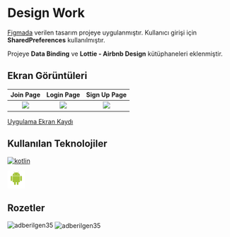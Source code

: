 
# Design Work

[Figmada](https://www.figma.com/file/54uIE3jRXOMaYXfY8hVUup/Login-Screen-Mobile-Ui-Design-(Community)?node-id=0%3A1) verilen tasarım  projeye uygulanmıştır. Kullanıcı girişi için **SharedPreferences** kullanılmıştır. 

Projeye **Data Binding** ve **Lottie - Airbnb Design** kütüphaneleri eklenmiştir.   

## Ekran Görüntüleri

Join Page             |  Login Page             |  Sign Up Page
:-------------------------:|:-------------------------:|:-------------------------:
![](https://user-images.githubusercontent.com/83397231/188320431-cf10be12-2730-464e-8ef6-8a78e6a67851.png)  |  ![](https://user-images.githubusercontent.com/83397231/188320543-75288dfc-5770-47e3-9fb9-660152cb11ba.png)  |  ![](https://user-images.githubusercontent.com/83397231/188320647-20188da1-3ece-404f-a2f7-425a32391a7b.png)

[Uygulama Ekran Kaydı](https://user-images.githubusercontent.com/83397231/188320831-db7ddfb7-9d0b-4ae8-99e7-b58d7280427c.webm)

  
## Kullanılan Teknolojiler
 <a href="https://kotlinlang.org" target="_blank" rel="noreferrer"> <img src="https://www.vectorlogo.zone/logos/kotlinlang/kotlinlang-icon.svg" alt="kotlin" width="40" height="40"/><p align="left"> <a href="https://developer.android.com" target="_blank" rel="noreferrer"> <img src="https://raw.githubusercontent.com/devicons/devicon/master/icons/android/android-original-wordmark.svg" alt="android" width="40" height="40"/> </a> 
  
## Rozetler

<p><img align="left" src="https://github-readme-stats.vercel.app/api/top-langs?username=adberilgen35&show_icons=true&locale=en&layout=compact" alt="adberilgen35" /></p>

<p>&nbsp;<img align="center" src="https://github-readme-stats.vercel.app/api?username=adberilgen35&show_icons=true&locale=en" alt="adberilgen35" /></p>

  
